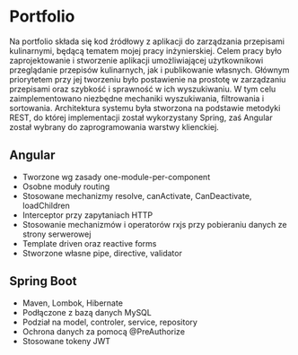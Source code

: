 # Portfolio
Na portfolio składa się kod źródłowy z aplikacji do zarządzania przepisami kulinarnymi, będącą tematem mojej pracy inżynierskiej.
Celem pracy było zaprojektowanie i stworzenie aplikacji umożliwiającej użytkownikowi przeglądanie przepisów kulinarnych, jak i publikowanie własnych. Głównym priorytetem przy jej tworzeniu było postawienie na prostotę w zarządzaniu przepisami oraz szybkość i sprawność w ich wyszukiwaniu. W tym celu zaimplementowano niezbędne mechaniki wyszukiwania, filtrowania i sortowania. Architektura systemu była stworzona na podstawie metodyki REST, do której implementacji został wykorzystany Spring, zaś Angular został wybrany do zaprogramowania warstwy klienckiej.

## Angular
- Tworzone wg zasady one-module-per-component
- Osobne moduły routing
- Stosowane mechanizmy resolve, canActivate, CanDeactivate, loadChildren
- Interceptor przy zapytaniach HTTP
- Stosowanie mechanizmów i operatorów rxjs przy pobieraniu danych ze strony serwerowej 
- Template driven oraz reactive forms
- Stworzone własne pipe, directive, validator

## Spring Boot
- Maven, Lombok, Hibernate
- Podłączone z bazą danych MySQL
- Podział na model, controler, service, repository
- Ochrona danych za pomocą @PreAuthorize
- Stosowane tokeny JWT

